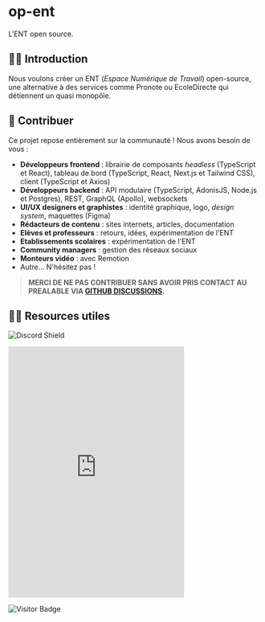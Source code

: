 # op-ent

L'ENT open source.

## 🙋‍♀️ Introduction

Nous voulons créer un ENT (*Espace Numérique de Travail*) open-source, une alternative à des services comme Pronote ou EcoleDirecte qui détiennent un quasi monopôle.

## 🌈 Contribuer

Ce projet repose entièrement sur la communauté ! Nous avons besoin de vous :

- **Développeurs frontend** : librairie de composants *headless* (TypeScript et React), tableau de bord (TypeScript, React, Next.js et Tailwind CSS), client (TypeScript et Axios)
- **Développeurs backend** : API modulaire (TypeScript, AdonisJS, Node.js et Postgres), REST, GraphQL (Apollo), websockets
- **UI/UX designers et graphistes** : identité graphique, logo, *design system*, maquettes (Figma)
- **Rédacteurs de contenu** : sites internets, articles, documentation
- **Elèves et professeurs** : retours, idées, expérimentation de l'ENT
- **Etablissements scolaires** : expérimentation de l'ENT
- **Community managers** : gestion des réseaux sociaux
- **Monteurs vidéo** : avec Remotion
- Autre... N'hésitez pas !

> **MERCI DE NE PAS CONTRIBUER SANS AVOIR PRIS CONTACT AU PREALABLE VIA [GITHUB DISCUSSIONS](https://github.com/op-ent/op-ent/discussions).**

## 👩‍💻 Resources utiles

![Discord Shield](https://discordapp.com/api/guilds/1006118945482362960/widget.png?style=shield)

<iframe src="https://discord.com/widget?id=1006118945482362960&theme=dark" width="350" height="500" allowtransparency="true" frameborder="0" sandbox="allow-popups allow-popups-to-escape-sandbox allow-same-origin allow-scripts"></iframe>

![Visitor Badge](https://visitor-badge.laobi.icu/badge?page_id=op-ent&title=Visitors)
